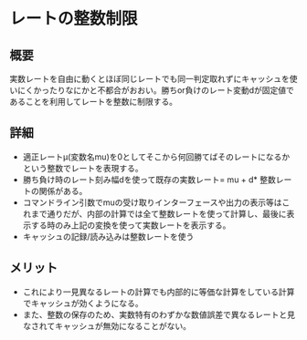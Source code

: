 # レートの整数制限
## 概要
実数レートを自由に動くとほぼ同じレートでも同一判定取れずにキャッシュを使いにくかったりなにかと不都合がおおい。勝ちor負けのレート変動dが固定値であることを利用してレートを整数に制限する。

## 詳細
- 適正レートμ(変数名mu)を0としてそこから何回勝てばそのレートになるかという整数でレートを表現する。
- 勝ち負け時のレート刻み幅dを使って既存の実数レート= mu + d* 整数レートの関係がある。
- コマンドライン引数でmuの受け取りインターフェースや出力の表示等はこれまで通りだが、内部の計算では全て整数レートを使って計算し、最後に表示する時のみ上記の変換を使って実数レートを表示する。
- キャッシュの記録/読み込みは整数レートを使う

## メリット
- これにより一見異なるレートの計算でも内部的に等価な計算をしている計算でキャッシュが効くようになる。
- また、整数の保存のため、実数特有のわずかな数値誤差で異なるレートと見なされてキャッシュが無効になることがない。

